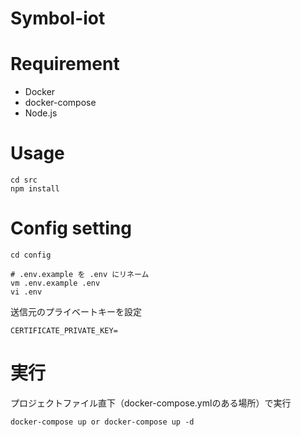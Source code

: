 Symbol-iot
===

# Requirement

* Docker
* docker-compose
* Node.js

# Usage

```
cd src
npm install
```

# Config setting

```
cd config
```

```
# .env.example を .env にリネーム
vm .env.example .env
vi .env
```

送信元のプライベートキーを設定

```
CERTIFICATE_PRIVATE_KEY=
```

実行
===

プロジェクトファイル直下（docker-compose.ymlのある場所）で実行

```
docker-compose up or docker-compose up -d
```
